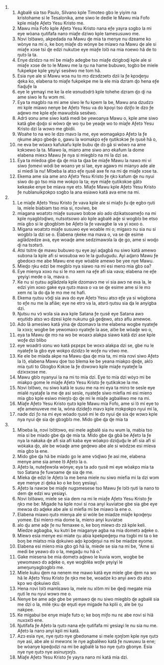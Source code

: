 <ol>
  <li>
    <ol>
      <li>Agbalẽ sia tso Paulo, Silvano kple Timoteo gbɔ le yiyim na kristohame si le Tesalonika, ame siwo le dedie le Mawu mía Fofo kple míaƒe Aƒetɔ Yesu Kristo me.</li>
      <li>Mawu mía Fofo kple Aƒetɔ Yesu Kristo nana eƒe yayra sɔgbɔ la mi eye wòana ŋutifafa nanɔ miaƒe dziwo kple tamesusuwo me.</li>
      <li>Nɔvi lɔlɔ̃awo, akpedada na Mawu ɖe mia ta menye nu dzeame ko wònye na mí o, ke boŋ míaƒe dɔ wònye be míawɔ na Mawu ɖe ale si miaƒe xɔse tsi ɖe edzi nukutɔe eye miaƒe lɔlɔ̃ na mia nɔewo hã de to ŋutɔ la ta.</li>
      <li>Enye dzidzɔ na mí be míaƒo adegbe tso miaƒe dzigbɔɖi kple ale si miaƒe xɔse de to le Mawu me la ŋu na hame bubuwo, togbɔ be miele fukpekpe kple ɣeyiɣi sesẽwo me tom hã.</li>
      <li>Esia nye ale si Mawu wɔa nu to mɔ dzɔdzɔetɔ dzii la ƒe kpɔɖeŋu ɖeka ko, elabena to miaƒe fukpekpe me la ele mia dzram ɖo hena eƒe fiaɖuƒe la</li>
      <li>eye le ɣemaɣi me ke la ele ʋɔnudɔdrɔ̃ kple tohehe dzram ɖo ɖi na ame siwo le fu wɔm mi.</li>
      <li>Eya ta magblɔ na mi ame siwo le fu kpem la be, Mawu ana dzudzɔ mi kple míawo nenye be Aƒetɔ Yesu va do kpoyi tso dziƒo le dzo ƒe aɖewo me kple eƒe mawudɔla sesẽwo.</li>
      <li>Adrɔ̃ ʋɔnu ame siwo katã medi be yewoanya Mawu o, kple ame siwo katã gbe ɖoɖo si wòwɔ ɖe wo ŋu be yeaɖe wo to míaƒe Aƒetɔ Yesu Kristo dzi la wɔwɔ me gbidii.</li>
      <li>Woahe to na wo le dzo mavɔ la me, eye womagakpɔ Aƒetɔ la ƒe ŋkume akpɔ gbeɖe o, gawu la womakpɔ eƒe ŋutikɔkɔe ƒe ŋusẽ hã o,</li>
      <li>ne eva be wòaxɔ kafukafu kple bubu ɖe dɔ gã si wòwɔ na ame kɔkɔewo la ta. Miawo la, mianɔ ame siwo anɔ ekafum la dome elabena miexɔ Mawu ƒe nya si míegblɔ na mi la dzi se.</li>
      <li>Eya ta míedoa gbe ɖa ɖe mia ta ɖaa be míaƒe Mawu la nawɔ mi vi siwo ƒomevi wòdi be woanɔ ye si lae, eye agawɔ mi mianyo ade ale si miedi la nu! Mlɔeba la atsɔ eƒe ŋusẽ axe fe na mi ɖe miaƒe xɔse ta.</li>
      <li>Ekema ame sia ame anɔ Aƒetɔ Yesu Kristo ƒe ŋkɔ kafum ɖe nu nyui siwo do go tso mia me wokpɔ la ta; eye miaƒe ŋutikɔkɔe gãtɔ kekeake enye be miava nye etɔ. Míaƒe Mawu kple Aƒetɔ Yesu Kristo ƒe nublanuikpɔkpɔ sɔgbɔ la ana esiawo katã ava eme na mi.</li>
    </ol>
  </li>
  <li>
    <ol>
      <li>Le míaƒe Aƒetɔ Yesu Kristo ƒe vava kple ale si míaƒo ƒu ɖe egbɔ ŋuti la, míele biabiam tso mia si, nɔviwo, be</li>
      <li>miagana woatɔtɔ miaƒe susuwo bɔbɔe alo ado dzikatsoameƒo na mi kple nyagblɔɖiwo, nutsotsowo alo kple agbalẽ aɖe si wogblɔ be etso mía gbɔ si le gbɔgblɔm be Aƒetɔ la ƒe vavagbe la va yi xoxo o.</li>
      <li>Migana woatɔtɔ miaƒe susuwo eye woable mi o; migaxɔ nu sia nu si wogblɔ la dzi se o. Elabena ŋkeke ma mava o, va se ɖe esime aglãdzedze ava, eye woaɖe ame sedzimawɔla la ɖe go, ame si woɖo ɖi na tsɔtsrɔ̃.</li>
      <li>Atsi tsitre ɖe mawu bubuwo ŋu eye ayi aɖagbã nu siwo katã amewo subɔna la kple afi si wosubɔa wo le la gudugudu. Ayi aɖanɔ Mawu ƒe gbedoxɔ me abe Mawu ene eye wòable amewo be yee nye Mawu.</li>
      <li>Mieɖo ŋku edzi be megblɔ nya siawo na mi esi menɔ mia gbɔ oa?</li>
      <li>Eye mienya xoxo nu si le mɔ xem na eƒe afi sia vava; elabena ne eƒe ɣeyiɣi mede o la, mava o.</li>
      <li>Ke nu si ŋutsu aglãdzela kple dzomavɔ me vi sia awɔ ne eva la, le edzi yim xoxo gake eya ŋutɔ mava o va se ɖe esime ame si le mɔ xem nɛ la do ɖa le mɔ me nɛ hafi.</li>
      <li>Ekema ŋutsu vɔ̃ɖi sia ava do eye Aƒetɔ Yesu atsɔ eƒe ya si wògbɔna to eƒe nu me la afiãe; eye ne etrɔ va la, atsrɔ̃ ŋutsu sia ɖa le anyigba dzi.</li>
      <li>Ŋutsu nu vɔ̃ wɔla sia ava kple Satana ƒe ŋusẽ eye Satana awɔ eŋutidɔ atsɔ wɔ dzesi kple nukunu gã geɖewo, atsɔ aflu amewoe.</li>
      <li>Ado lã amesiwo katã yina ɖe dzomavɔ la me elabena wogbe nyateƒe la xɔxɔ; wogbe be yewomaxɔ nyateƒe la ase, alɔ̃e be wòaɖe wo o,</li>
      <li>eya ta Mawu ɖe mɔ na wo be woaxɔ alakpa siawo katã dzi ase kple woƒe dzi blibo</li>
      <li>eye woadrɔ̃ ʋɔnu wo katã pɛpɛpɛ be woxɔ alakpa dzi se, gbe nu le nyateƒe la gbɔ eye wokpɔ dzidzɔ le woƒe nu vɔ̃wo me.</li>
      <li>Ke ele be míada akpe na Mawu ɖaa ɖe mia ta, mi mía nɔvi siwo Aƒetɔ la lɔ̃, elabena Mawu ɖoe tso blema ke be yeana miakpɔ ɖeɖe, aklɔ mia ŋuti to Gbɔgbɔ Kɔkɔe la ƒe dɔwɔwɔ kple miaƒe nyateƒe la dzixɔxɔse me.</li>
      <li>Mawu gblɔ nyanyui la na mi to mía dzi. Eye to mía dzi wòyɔ mi be miakpɔ gome le míaƒe Aƒetɔ Yesu Kristo ƒe ŋutikɔkɔe la me.</li>
      <li>Nɔvi lɔlɔ̃wo, nu siwo katã le susu me na mi eya ta minɔ te sesĩe eye mialé nyataƒe la me ɖe asi sesĩe, nyateƒe siwo míefia mi esi míenɔ mia gbɔ kple esiwo míeŋlɔ ɖo ɖe mi le míaƒe agbalẽwo me na mi.</li>
      <li>Míaƒe Aƒetɔ Yesu Kristo ŋutɔ kple Mawu mía Fofo, ame si lɔ̃ mí eye to eƒe amenuveve me la, wòna dzideƒo mavɔ kple mɔkpɔkpɔ nyui mí la,</li>
      <li>nade dzi ƒo na mi eye wòado ŋusẽ mi le dɔ nyui ɖe sia ɖe wɔwɔ kple nya nyui ɖe sia ɖe gbɔgblɔ me. Mido gbe ɖa ɖe mía ta</li>
    </ol>
  </li>
  <li>
    <ol>
      <li>Mlɔeba la, nɔvi lɔlɔ̃tɔwo, esi mele agbalẽ sia nu wum la, mabia tso mia si be miado gbe ɖa ɖe mía ta. Mido gbe ɖa gbã be Aƒetɔ la ƒe nya la nakaka ɖe afi sia afi kaba eye wòakpɔ dziɖuɖu le afi sia afi si wòkaka ɖo, ale be wòaɖe ame geɖewo abe ale si wòdzɔe esi míeva mia gbɔ la ene.</li>
      <li>Mido gbe ɖa hã be míado go le ame vɔ̃ɖiwo ƒe asi me, elabena menye ame sia amee lɔ̃ Aƒetɔ la o.</li>
      <li>Aƒetɔ la, nuteƒewɔla wònye; eya ta ado ŋusẽ mi eye wòakpɔ mia ta tso Satana ƒe fuwɔame ɖe sia ɖe me.</li>
      <li>Míeka ɖe edzi le Aƒetɔ la me bena miele nu siwo míefia mi la dzi wɔm eye menye zi ɖeka ko o ke boŋ ɣesiaɣi.</li>
      <li>Aƒetɔ la nawɔe be miaƒe nugɔmesese tso Mawu ƒe lɔlɔ̃ ŋuti la nanɔ to dem ɖe edzi wu ɣesiaɣi.</li>
      <li>Nɔvi lɔlɔ̃awo, míele se sia dem na mi le míaƒe Aƒetɔ Yesu Kristo ƒe ŋkɔ me be: Migade ha kple nɔvi si nɔa anyi kuviatɔe gbe sia gbe eye mewɔa dɔ aɖeke abe ale si míefia mi be miawɔ la ene o.</li>
      <li>Elabena miawo ŋutɔ mienya ale si wòle be miadze míaƒe kpɔɖeŋu yomee. Esi míenɔ mia dome la, míenɔ anyi kuviatɔe</li>
      <li>alo ɖu ame aɖe ƒe nu femaxee o, ke boŋ míewɔ dɔ zã kple keli. Míedze agbagba, ku kutri be míaganye agba na mia dometɔ aɖeke o.</li>
      <li>Míewɔ esia menye esi míate ŋu abia kpekpeɖeŋu ma tɔgbi mi ta o ke boŋ be míatsɔ mía ɖokuiwo aɖo kpɔɖeŋui na mi be miadze eyome.</li>
      <li>Elabena esi míenɔ mia gbɔ gɔ̃ hã la, míede se sia na mi be, “Ame si medi be yeawɔ dɔ o la, megaɖu nu hã o.”</li>
      <li>Gake míesena be mia dometɔ aɖewo le kuvia wɔm, wogbe be yewomawɔ dɔ aɖeke o, eye wogblẽa woƒe ɣeyiɣi le ameŋunyagbɔgblɔ me.</li>
      <li>Míele kuku ɖem na nenem me mawo katã eye míele gbe ɖem na wo hã le Aƒetɔ Yesu Kristo ƒe ŋkɔ me be, woadze kɔ anyi awɔ dɔ atsɔ kpɔ wo ɖokuiwo dzii.</li>
      <li>Hena nɔvi lɔlɔ̃ mamlɛawo la, mele nu xlɔ̃m mi be ɖeɖi megate mia ŋuti le nu nyui wɔwɔ me o.</li>
      <li>Nenye be ame aɖe gbe be yemawɔ ɖe nu siwo míegblɔ ɖe agbalẽ sia me dzi o la, milé ŋku ɖe eŋuti eye migade ha kplii o, ale be ŋu nakpee.</li>
      <li>Ke migabui be enye miaƒe futɔ o; ke boŋ miƒo nu nɛ abe nɔvi si hiã nuxɔxlɔ̃ ene.</li>
      <li>Ŋutifafa ƒe Aƒetɔ la ŋutɔ nana eƒe ŋutifafa mi ɣesiaɣi le nu sia nu me. Aƒetɔ la nanɔ anyi kpli mi katã.</li>
      <li>Azɔ esia nye, nye ŋutɔ nye gbedoname si mele ŋɔŋlɔm kple nye ŋutɔ nye asi, abe ale si mewɔnɛ le nye agbalẽwo katã ƒe nuwuwu la ene; be wòanye kpeɖodzi na mi be agbalẽ la tso nye ŋutɔ gbɔnye. Esia nye nye ŋutɔ nye asinuŋɔŋlɔ.</li>
      <li>Míaƒe Aƒetɔ Yesu Kristo ƒe yayra nanɔ mi katã mia dzi.</li>
    </ol>
  </li>
</ol>